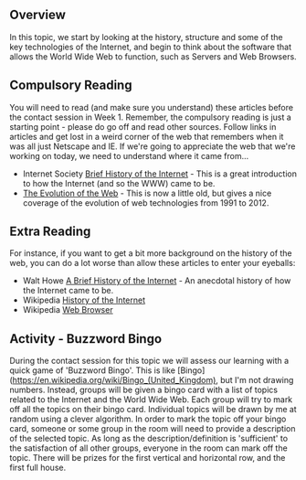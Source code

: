 ## Overview

In this topic, we start by looking at the history, structure and some of the key technologies of the Internet, and begin to think about the software that allows the World Wide Web to function, such as Servers and Web Browsers.

## Compulsory Reading

You will need to read (and make sure you understand) these articles before the contact session in Week 1. Remember, the compulsory reading is just a starting point - please do go off and read other sources. Follow links in articles and get lost in a weird corner of the web that remembers when it was all just Netscape and IE. If we're going to appreciate the web that we're working on today, we need to understand where it came from...

* Internet Society [Brief History of the Internet](https://www.internetsociety.org/internet/history-internet/brief-history-internet/) - This is a great introduction to how the Internet (and so the WWW) came to be.
*  [The Evolution of the Web](http://evolutionofweb.appspot.com/?hl=en-gb) - This is now a little old, but gives a nice coverage of the evolution of web technologies from 1991 to 2012.


## Extra Reading

For instance, if you want to get a bit more background on the history of the web, you can do a lot worse than allow these articles to enter your eyeballs:

* Walt Howe [A Brief History of the Internet](http://www.walthowe.com/navnet/history.html) - An anecdotal history of how the Internet came to be.
* Wikipedia [History of the Internet](https://en.wikipedia.org/wiki/History_of_the_Internet)
* Wikipedia [Web Browser](https://en.wikipedia.org/wiki/Web_browser)


## Activity - Buzzword Bingo

During the contact session for this topic we will assess our learning with a quick game of 'Buzzword Bingo'. This is like [Bingo](https://en.wikipedia.org/wiki/Bingo_(United_Kingdom), but I'm not drawing numbers. Instead, groups will be given a bingo card with a list of topics related to the Internet and the World Wide Web. Each group will try to mark off all the topics on their bingo card. Individual topics will be drawn by me at random using a clever algorithm. In order to mark the topic off your bingo card, someone or some group in the room will need to provide a description of the selected topic. As long as the description/definition is 'sufficient' to the satisfaction of all other groups, everyone in the room can mark off the topic. There will be prizes for the first vertical and horizontal row, and the first full house.